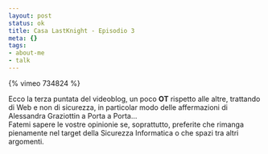 ```yaml
--- 
layout: post
status: ok
title: Casa LastKnight - Episodio 3
meta: {}
tags: 
- about-me
- talk
---
```

{% vimeo 734824 %}
  
Ecco la terza puntata del videoblog, un poco **OT** rispetto alle altre, trattando di Web e non di sicurezza, in particolar modo delle affermazioni di Alessandra Graziottin a Porta a Porta...  
Fatemi sapere le vostre opinionie se, soprattutto, preferite che rimanga pienamente nel target della Sicurezza Informatica o che spazi tra altri argomenti.  
  
 
